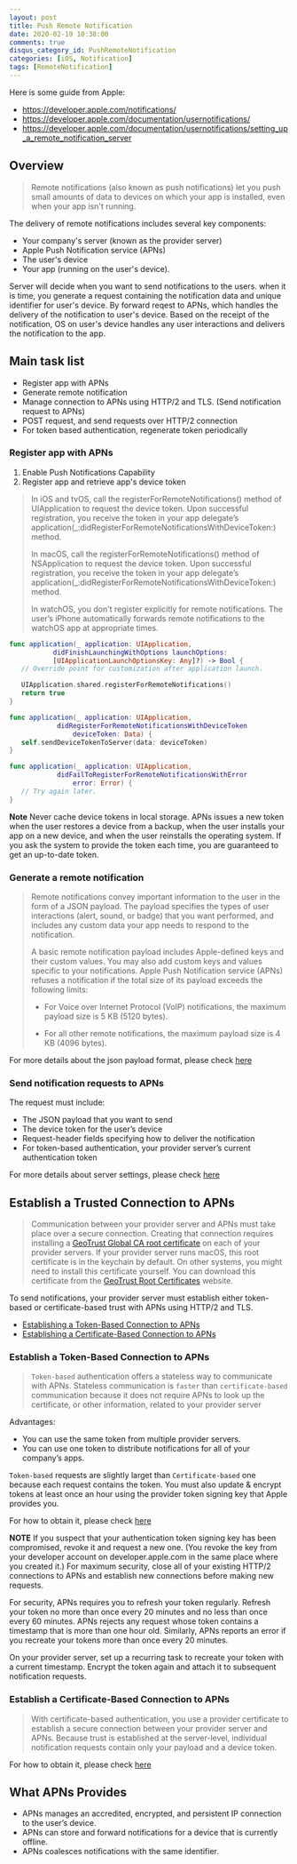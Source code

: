 ```yaml
---
layout: post
title: Push Remote Notification
date: 2020-02-19 10:38:00
comments: true
disqus_category_id: PushRemoteNotification
categories: [iOS, Notification]
tags: [RemoteNotification]
---
```


Here is some guide from Apple:

- <https://developer.apple.com/notifications/>
- <https://developer.apple.com/documentation/usernotifications/>
- <https://developer.apple.com/documentation/usernotifications/setting_up_a_remote_notification_server>

## Overview

> Remote notifications (also known as push notifications) let you push small amounts of data to devices on which your app is installed, even when your app isn't running.

The delivery of remote notifications includes several key components:

- Your company's server (known as the provider server)
- Apple Push Notification service (APNs)
- The user's device
- Your app (running on the user's device).

Server will decide when you want to send notifications to the users. when it is time, you generate a request containing the notification data and unique identifier for user's device. By forward reqest to APNs, which handles the delivery of the notification to user's device. Based on the receipt of the notification, OS on user's device handles any user interactions and delivers the notification to the app.

## Main task list

- Register app with APNs
- Generate remote notification
- Manage connection to APNs using HTTP/2 and TLS. (Send notification request to APNs)
- POST request, and send requests over HTTP/2 connection
- For token based authentication, regenerate token periodically

### Register app with APNs

1. Enable Push Notifications Capability
2. Register app and retrieve app's device token
> In iOS and tvOS, call the registerForRemoteNotifications() method of UIApplication to request the device token. Upon successful registration, you receive the token in your app delegate’s application(_:didRegisterForRemoteNotificationsWithDeviceToken:) method.
>
> In macOS, call the registerForRemoteNotifications() method of NSApplication to request the device token. Upon successful registration, you receive the token in your app delegate’s application(_:didRegisterForRemoteNotificationsWithDeviceToken:) method.
>
> In watchOS, you don't register explicitly for remote notifications. The user’s iPhone automatically forwards remote notifications to the watchOS app at appropriate times.

```swift
func application(_ application: UIApplication,
           didFinishLaunchingWithOptions launchOptions:
           [UIApplicationLaunchOptionsKey: Any]?) -> Bool {
   // Override point for customization after application launch.

   UIApplication.shared.registerForRemoteNotifications()
   return true
}

func application(_ application: UIApplication,
            didRegisterForRemoteNotificationsWithDeviceToken
                deviceToken: Data) {
   self.sendDeviceTokenToServer(data: deviceToken)
}

func application(_ application: UIApplication,
            didFailToRegisterForRemoteNotificationsWithError
                error: Error) {
   // Try again later.
}
```

**Note**
Never cache device tokens in local storage. APNs issues a new token when the user restores a device from a backup, when the user installs your app on a new device, and when the user reinstalls the operating system. If you ask the system to provide the token each time, you are guaranteed to get an up-to-date token.

### Generate a remote notification

> Remote notifications convey important information to the user in the form of a JSON payload. The payload specifies the types of user interactions (alert, sound, or badge) that you want performed, and includes any custom data your app needs to respond to the notification.
>
> A basic remote notification payload includes Apple-defined keys and their custom values. You may also add custom keys and values specific to your notifications. Apple Push Notification service (APNs) refuses a notification if the total size of its payload exceeds the following limits:
>
> - For Voice over Internet Protocol (VoIP) notifications, the maximum payload size is 5 KB (5120 bytes).
>
> - For all other remote notifications, the maximum payload size is 4 KB (4096 bytes).

For more details about the json payload format, please check [here](https://developer.apple.com/documentation/usernotifications/setting_up_a_remote_notification_server/generating_a_remote_notification)

### Send notification requests to APNs

The request must include:

- The JSON payload that you want to send
- The device token for the user’s device
- Request-header fields specifying how to deliver the notification
- For token-based authentication, your provider server’s current authentication token

For more details about server settings, please check [here](https://developer.apple.com/documentation/usernotifications/setting_up_a_remote_notification_server/sending_notification_requests_to_apns)

## Establish a Trusted Connection to APNs

> Communication between your provider server and APNs must take place over a secure connection. Creating that connection requires installing a [GeoTrust Global CA root certificate](https://www.geotrust.com/resources/root_certificates/certificates/GeoTrust_Global_CA.pem) on each of your provider servers. If your provider server runs macOS, this root certificate is in the keychain by default. On other systems, you might need to install this certificate yourself. You can download this certificate from the [GeoTrust Root Certificates](https://www.geotrust.com/resources/root-certificates/) website.

To send notifications, your provider server must establish either token-based or certificate-based trust with APNs using HTTP/2 and TLS.

- [Establishing a Token-Based Connection to APNs](https://developer.apple.com/documentation/usernotifications/setting_up_a_remote_notification_server/establishing_a_token-based_connection_to_apns)
- [Establishing a Certificate-Based Connection to APNs](https://developer.apple.com/documentation/usernotifications/setting_up_a_remote_notification_server/establishing_a_certificate-based_connection_to_apns)

### Establish a Token-Based Connection to APNs

> `Token-based` authentication offers a stateless way to communicate with APNs. Stateless communication is `faster` than `certificate-based` communication because it does not require APNs to look up the certificate, or other information, related to your provider server

Advantages:

- You can use the same token from multiple provider servers.
- You can use one token to distribute notifications for all of your company’s apps.

`Token-based` requests are slightly larget than `Certificate-based` one because each request contains the token. You must also update & encrypt tokens at least once an hour using the provider token signing key that Apple provides you.

For how to obtain it, please check [here](https://developer.apple.com/documentation/usernotifications/setting_up_a_remote_notification_server/establishing_a_token-based_connection_to_apns)

**NOTE**
If you suspect that your authentication token signing key has been compromised, revoke it and request a new one. (You revoke the key from your developer account on developer.apple.com in the same place where you created it.) For maximum security, close all of your existing HTTP/2 connections to APNs and establish new connections before making new requests.

For security, APNs requires you to refresh your token regularly. Refresh your token no more than once every 20 minutes and no less than once every 60 minutes. APNs rejects any request whose token contains a timestamp that is more than one hour old. Similarly, APNs reports an error if you recreate your tokens more than once every 20 minutes.

On your provider server, set up a recurring task to recreate your token with a current timestamp. Encrypt the token again and attach it to subsequent notification requests.

### Establish a Certificate-Based Connection to APNs

> With certificate-based authentication, you use a provider certificate to establish a secure connection between your provider server and APNs. Because trust is established at the server-level, individual notification requests contain only your payload and a device token.

For how to obtain it, please check [here](https://developer.apple.com/documentation/usernotifications/setting_up_a_remote_notification_server/establishing_a_certificate-based_connection_to_apns)

## What APNs Provides

- APNs manages an accredited, encrypted, and persistent IP connection to the user’s device.
- APNs can store and forward notifications for a device that is currently offline.
- APNs coalesces notifications with the same identifier.
